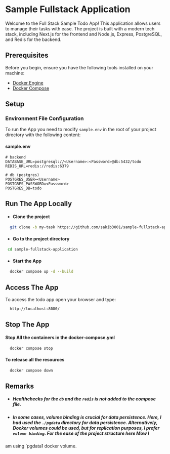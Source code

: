 # Sample Fullstack Application
Welcome to the Full Stack Sample Todo App! This application allows users to manage their tasks with ease. The project is built with a modern tech stack, including Next.js for the frontend and Node.js, Express, PostgreSQL, and Redis for the backend.

## Prerequisites
Before you begin, ensure you have the following tools installed on your machine:
- [Docker Engine](https://docs.docker.com/engine/install/)
- [Docker Compose](https://docs.docker.com/compose/install/)

## Setup
### Environment File Configuration
To run the App you need to modify  `sample.env` in the root of your project directory with the following content:

#### sample.env
```env
# backend
DATABASE_URL=postgresql://<Username>:<Password>@db:5432/todo
REDIS_URL=redis://redis:6379

# db (postgres)
POSTGRES_USER=<Username>
POSTGRES_PASSWORD=<Password>
POSTGRES_DB=todo

```
## Run The App Locally 

- #### Clone the project

```bash
  git clone -b my-task https://github.com/sakib3001/sample-fullstack-application.git

```

- #### Go to the project directory

```bash
 cd sample-fullstack-application
```

- #### Start the App

```bash
  docker compose up -d --build
```


## Access The App

To access the todo app open your browser and type: 

```bash
  http://localhost:8080/
```

## Stop The App
 
#### Stop All the containers in the docker-compose.yml
```bash
  docker compose stop
```
#### To release all the resources 
```bash
  docker compose down
```

## Remarks

- ##### Healthchecks for the `db` and the `redis` is not added to the compose file.
- ##### In some cases, volume binding is crucial for data persistence. Here, I had used the `./pgdata` directory for data persistence. Alternatively, Docker volumes could be used, but for replication purposes, I prefer `volume binding`. For the ease of the project structure here Mow I 
am using `pgdata1 docker volume.


